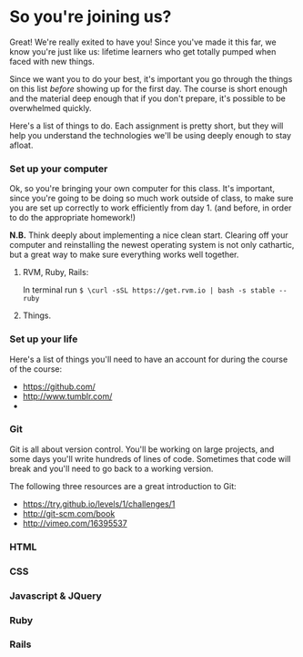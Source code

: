 # So you're joining us?
Great!  We're really exited to have you!  Since you've made it this far, we know you're just like us: lifetime learners who get totally pumped when faced with new things.  

Since we want you to do your best, it's important you go through the things on this list *before* showing up for the first day.  The course is short enough and the material deep enough that if you don't prepare, it's possible to be overwhelmed quickly.  

Here's a list of things to do.  Each assignment is pretty short, but they will help you understand the technologies we'll be using deeply enough to stay afloat.  

### Set up your computer
Ok, so you're bringing your own computer for this class.  It's important, since you're going to be doing so much work outside of class, to make sure you are set up correctly to work efficiently from day 1. (and before, in order to do the appropriate homework!)

**N.B.** Think deeply about implementing a nice clean start.  Clearing off your computer and reinstalling the newest operating system is not only cathartic, but a great way to make sure everything works well together.

1. RVM, Ruby, Rails: 

	In terminal run `$ \curl -sSL https://get.rvm.io | bash -s stable --ruby`

2. Things.

### Set up your life
Here's a list of things you'll need to have an account for during the course of the course:
- https://github.com/
- http://www.tumblr.com/
- 



### Git
Git is all about version control.  You'll be working on large projects, and some days you'll write hundreds of lines of code.  Sometimes that code will break and you'll need to go back to a working version.

The following three resources are a great introduction to Git:
- https://try.github.io/levels/1/challenges/1
- http://git-scm.com/book
- http://vimeo.com/16395537

### HTML

### CSS

### Javascript & JQuery

### Ruby

### Rails